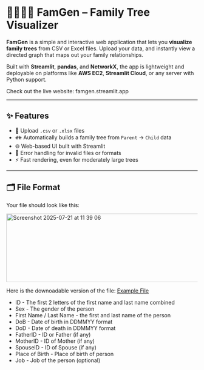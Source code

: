 # 👨‍👩‍👧‍👦 FamGen – Family Tree Visualizer

**FamGen** is a simple and interactive web application that lets you **visualize family trees** from CSV or Excel files. Upload your data, and instantly view a directed graph that maps out your family relationships.

Built with **Streamlit**, **pandas**, and **NetworkX**, the app is lightweight and deployable on platforms like **AWS EC2**, **Streamlit Cloud**, or any server with Python support.

Check out the live website: famgen.streamlit.app

---

## ✨ Features

- 📄 Upload `.csv` or `.xlsx` files
- 👪 Automatically builds a family tree from `Parent` → `Child` data
- 🌐 Web-based UI built with Streamlit
- 🧠 Error handling for invalid files or formats
- ⚡ Fast rendering, even for moderately large trees

---

## 🗂️ File Format

Your file should look like this:

<img width="718" height="181" alt="Screenshot 2025-07-21 at 11 39 06" src="https://github.com/user-attachments/assets/8bd27c7a-9f53-4a12-9818-6ecae7217187" />

Here is the downoadable version of the file: [Example File](https://github.com/KshitijKhandelwal-Github/FamGen/blob/main/ftexample.xlsx)

- ID - The first 2 letters of the first name and last name combined
- Sex - The gender of the person
- First Name / Last Name - the first and last name of the person
- DoB - Date of birth in DDMMYY format
- DoD - Date of death in DDMMYY format
- FatherID - ID or Father (if any)
- MotherID - ID of Mother (if any)
- SpouseID - ID of Spouse (if any)
- Place of Birth - Place of birth of person
- Job - Job of the person (optional)
